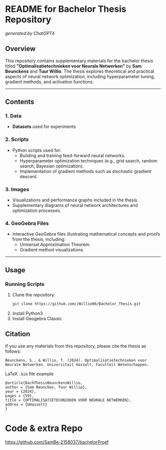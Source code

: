 # README for Bachelor Thesis Repository
_generated by ChatGPT4_
## Overview

This repository contains supplementary materials for the bachelor thesis titled **"Optimalisatietechnieken voor Neurale Netwerken"** by **Sam Beunckens** and **Tuur Willio**. The thesis explores theoretical and practical aspects of neural network optimization, including hyperparameter tuning, gradient methods, and activation functions.

---

## Contents

### 1. **Data**
- **Datasets** used for experiments

### 2. **Scripts**
- Python scripts used for:
  - Building and training feed-forward neural networks.
  - Hyperparameter optimization techniques (e.g., grid search, random search, Bayesian optimization).
  - Implementation of gradient methods such as stochastic gradient descent.

### 3. **Images**
- Visualizations and performance graphs included in the thesis.
- Supplementary diagrams of neural network architectures and optimization processes.

### 4. **GeoGebra Files**
- Interactive GeoGebra files illustrating mathematical concepts and proofs from the thesis, including:
  - Universal Approximation Theorem.
  - Gradient method visualizations.

---

## Usage

### Running Scripts
1. Clone the repository:  
   ```bash
   git clone https://github.com//Willio06/Bachelor_Thesis.git
2. Install Python3 
3. Install Geogebra Classic

## Citation
If you use any materials from this repository, please cite the thesis as follows:
```
Beunckens, S., & Willio, T. (2024). Optimalisatietechnieken voor Neurale Netwerken. Universiteit Hasselt, Faculteit Wetenschappen.
```
LaTeX `.bib` file example
```
@article{BachThesisBeunckensWillio,
author = {Sam Beunckes, Tuur Willip},
year = {2024},
pages = {59},
title = {OPTIMALISATIETECHNIEKEN VOOR NEURALE NETWERKEN},
addres = {UHasselt}
}
```


# Code & extra Repo
https://github.com/SamBe-2158037/bachelorProef
